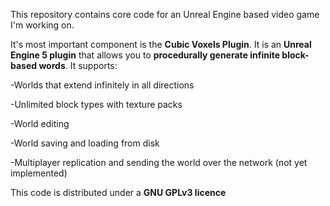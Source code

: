 This repository contains core code for an Unreal Engine based video game I'm working on.

It's most important component is the **Cubic Voxels Plugin**. 
It is an **Unreal Engine 5 plugin** that allows you to **procedurally generate infinite block-based words**. It supports:

  -Worlds that extend infinitely in all directions

  -Unlimited block types with texture packs
  
  -World editing
  
  -World saving and loading from disk

  -Multiplayer replication and sending the world over the network (not yet implemented)
  
This code is distributed under a **GNU GPLv3 licence**
